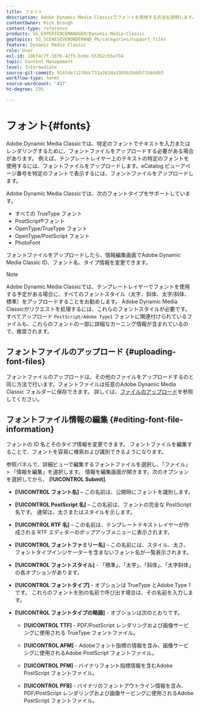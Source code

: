 ```yaml
---
title: フォント
description: Adobe Dynamic Media Classicでフォントを使用する方法を説明します。
contentOwner: Rick Brough
content-type: reference
products: SG_EXPERIENCEMANAGER/Dynamic-Media-Classic
geptopics: SG_SCENESEVENONDEMAND_PK/categories/support_files
feature: Dynamic Media Classic
role: User
exl-id: 186f4c7f-16f6-42f5-bc0e-55362c55e794
topic: Content Management
level: Intermediate
source-git-commit: 914fde11270dc731a261da3305b29dd573584d93
workflow-type: tm+mt
source-wordcount: '427'
ht-degree: 23%

---
```


# フォント{#fonts}

Adobe Dynamic Media Classicでは、特定のフォントでテキストを入力またはレンダリングするために、フォントファイルをアップロードする必要がある場合があります。 例えば、テンプレートレイヤー上のテキストの特定のフォントを使用するには、フォントファイルをアップロードします。eCatalog ビューアページ番号を特定のフォントで表示するには、フォントファイルをアップロードします。

Adobe Dynamic Media Classicでは、次のフォントタイプをサポートしています。

* すべての TrueType フォント
* PostScript®フォント
* OpenType/TrueType フォント
* OpenType/PostScript フォント
* PhotoFont

フォントファイルをアップロードしたら、情報編集画面でAdobe Dynamic Media Classic ID、フォント名、タイプ情報を変更できます。

>[!NOTE]
>
>Adobe Dynamic Media Classicでは、テンプレートレイヤーでフォントを使用する予定がある場合に、すべてのフォントスタイル（太字、斜体、太字/斜体、標準）をアップロードすることをお勧めします。 Adobe Dynamic Media Classicがリクエストを処理するには、これらのフォントスタイルが必要です。 すべてアップロード `PostScript/Adobe Type1` フォントに関連付けられているファイルも、これらのフォントの一部に詳細なカーニング情報が含まれているので、推奨されます。

## フォントファイルのアップロード {#uploading-font-files}

フォントファイルのアップロードは、その他のファイルをアップロードするのと同じ方法で行います。フォントファイルは任意のAdobe Dynamic Media Classic フォルダーに保存できます。 詳しくは、[ファイルのアップロード](uploading-files.md#uploading_your_files)を参照してください。

## フォントファイル情報の編集 {#editing-font-file-information}

フォントの ID 名とそのタイプ情報を変更できます。 フォントファイルを編集することで、フォントを容易に検索および識別できるようになります。

参照パネルで、詳細ビューで編集するフォントファイルを選択し、「ファイル」 > 「情報を編集」を選択します。 情報を編集画面が開きます。次のオプションを選択してから、 **[!UICONTROL Submit]**.

* **[!UICONTROL フォント名]**  – この名前は、公開時にフォントを識別します。

* **[!UICONTROL PostScript 名]**  – この名前は、フォントの完全な PostScript 名です。 通常は、太さまたはスタイルを示します。

* **[!UICONTROL RTF 名]**  – この名前は、テンプレートテキストレイヤーが作成される RTF エディターのポップアップメニューに表示されます。

* **[!UICONTROL フォントファミリー名]**  – この名前には、スタイル、太さ、フォントタイプインジケーターを含まないフォント名が一覧表示されます。

* **[!UICONTROL フォントスタイル]** - 「標準」、「太字」、「斜体」、「太字斜体」の各オプションがあります。

* **[!UICONTROL フォントタイプ]** - オプションは TrueType とAdobe Type 1 です。 これらのフォントを別の名前で呼び出す場合は、その名前を入力します。

* **[!UICONTROL フォントタイプの略語]** - オプションは次のとおりです。

   * **[!UICONTROL TTF]** - PDF/PostScript レンダリングおよび画像サービングに使用される TrueType フォントファイル。

   * **[!UICONTROL AFM]** - Adobeフォント指標の情報を含み、画像サービングに使用されるAdobe PostScript フォントファイル。

   * **[!UICONTROL PFM]** - バイナリフォント指標情報を含むAdobe PostScript フォントファイル。

   * **[!UICONTROL PFB]** - バイナリのフォントアウトライン情報を含み、PDF/PostScript レンダリングおよび画像サービングに使用されるAdobe PostScript フォントファイル。
